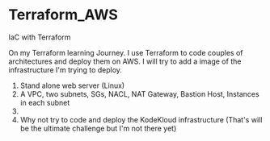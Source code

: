 # Terraform_AWS
IaC with Terraform

On my Terraform learning Journey.
I use Terraform to code couples of architectures and deploy them on AWS.
I will try to add a image of the infrastructure I'm trying to deploy.

1. Stand alone web server (Linux)
2. A VPC, two subnets, SGs, NACL, NAT Gateway, Bastion Host, Instances in each subnet
3. 
4. Why not try to code and deploy the KodeKloud infrastructure (That's will be the ultimate challenge but I'm not there yet)
